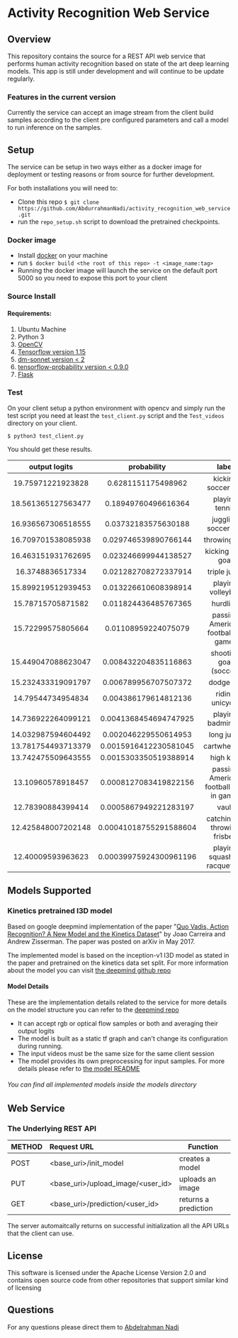 # Activity Recognition Web Service
## Overview

This repository contains the source for a REST API web service that performs human activity recognition
based on state of the art deep learning models. This app is still under development and will continue to be update regularly.

### Features in the current version

Currently the service can accept an image stream from the client build samples according to the client pre configured parameters and call a model to run inference on the samples.

## Setup 

The service can be setup in two ways either as a docker image for deployment or testing reasons
or from source for further development.

For both installations you will need to:
 * Clone this repo `$ git clone https://github.com/AbdurrahmanNadi/activity_recognition_web_service.git`
 * run the `repo_setup.sh` script to download the pretrained checkpoints.

### Docker image

* Install [docker](https://docs.docker.com/install/) on your machine
* run `$ docker build <the root of this repo> -t <image_name:tag>`
* Running the docker image will launch the service on the default port 5000 so you need to expose this port to your client

### Source Install

#### Requirements:

1. Ubuntu Machine
2. Python 3
3. [OpenCV](https://github.com/opencv/opencv.git)
4. [Tensorflow version 1.15](https://www.tensorflow.org/install/pip)
5. [dm-sonnet version < 2](https://github.com/deepmind/sonnet)
6. [tensorflow-probability version < 0.9.0](https://github.com/tensorflow/probability)
7. [Flask](https://github.com/pallets/flask/)


### Test

On your client setup a python environment with opencv and simply run 
the test script you need at least the `test_client.py` script and the `Test_videos` directory
on your client.

`$ python3 test_client.py`

You should get these results.

  output logits     |       probability        |           label
:-----------------: | :----------------------: | :-----------------------:
19.75971221923828   |  0.6281151175498962      | kicking soccer ball
18.561365127563477  |  0.18949760496616364     | playing tennis
16.936567306518555  |  0.03732183575630188     | juggling soccer ball
16.709701538085938  |  0.029746539890766144    | throwing ball
16.463151931762695  |  0.023246699944138527    | kicking field goal
16.3748836517334    |  0.021282708272337914    | triple jump
15.899219512939453  |  0.013226610608398914    | playing volleyball
15.78715705871582   |  0.011824436485767365    | hurdling
15.72299575805664   |  0.01108959224075079     | passing American football (in game)
15.449047088623047  |  0.008432204835116863    | shooting goal (soccer)
15.232433319091797  |  0.006789956707507372    | dodgeball
14.79544734954834   |  0.004386179614812136    | riding unicycle
14.736922264099121  |  0.0041368454694747925   | playing badminton
14.032987594604492  |  0.002046229550614953    | long jump
13.781754493713379  |  0.0015916412230581045   | cartwheeling
13.742475509643555  |  0.0015303350519388914   | high kick
13.10960578918457   |  0.0008127083419822156   | passing American football (not in game)
12.78390884399414   |  0.0005867949221283197   | vault
12.425848007202148  |  0.00041018755291588604  | catching or throwing frisbee
12.40009593963623   |  0.00039975924300961196  | playing squash or racquetball



## Models Supported

### Kinetics pretrained I3D model

Based on google deepmind implementation of the paper "[Quo Vadis,
Action Recognition? A New Model and the Kinetics
Dataset](https://arxiv.org/abs/1705.07750)" by Joao Carreira and Andrew
Zisserman. The paper was posted on arXiv in May 2017. 

The implemented model is based on the inception-v1 I3D model as stated in the paper
and pretrained on the kinetics data set split. For more information about the model 
you can visit [the deepmind github repo][deepmind_repo]

#### Model Details

These are the implementation details related to the service for more details on the model structure you can refer to the [deepmind repo][deepmind_repo]
* It can accept rgb or optical flow samples or both and averaging their output logits
* The model is built as a static tf graph and can't change its configuration during running.
* The input videos must be the same size for the same client session
* The model provides its own preprocessing for input samples.
For more details please refer to [the model README][i3d]

###### You can find all implemented models inside the models directory


## Web Service

### The Underlying REST API

METHOD         | Request URL                       | Function
-------------- | :-------------------------------- | -----------
POST           | <base_uri>/init_model             | creates a model
PUT            | <base_uri>/upload_image/<user_id> | uploads an image
GET            | <base_uri>/prediction/<user_id>   | returns a prediction

The server automaitcally returns on successful initialization all the API URLs that the client can use.


## License

This software is licensed under the Apache License Version 2.0 and contains open source code from other repositories
that support similar kind of licensing

## Questions

For any questions please direct them to [Abdelrahman Nadi](abdurrahman.naddie@gmail.com)


[deepmind_repo]: https://github.com/deepmind/kinetics-i3d
[i3d]: https://github.com/AbdurrahmanNadi/activity_recogntion_web_service/models/i3d
